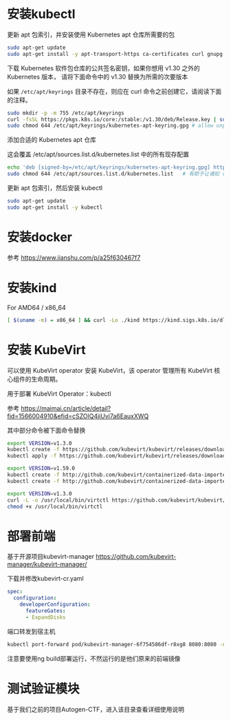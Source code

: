 # 安装kubectl
更新 apt 包索引，并安装使用 Kubernetes apt 仓库所需要的包
```bash
sudo apt-get update
sudo apt-get install -y apt-transport-https ca-certificates curl gnupg
```


下载 Kubernetes 软件包仓库的公共签名密钥，如果你想用 v1.30 之外的 Kubernetes 版本， 请将下面命令中的 v1.30 替换为所需的次要版本

如果 `/etc/apt/keyrings` 目录不存在，则应在 curl 命令之前创建它，请阅读下面的注释。
```bash
sudo mkdir -p -m 755 /etc/apt/keyrings
curl -fsSL https://pkgs.k8s.io/core:/stable:/v1.30/deb/Release.key | sudo gpg --dearmor -o /etc/apt/keyrings/kubernetes-apt-keyring.gpg
sudo chmod 644 /etc/apt/keyrings/kubernetes-apt-keyring.gpg # allow unprivileged APT programs to read this keyring 
```

添加合适的 Kubernetes apt 仓库

这会覆盖 /etc/apt/sources.list.d/kubernetes.list 中的所有现存配置
```bash
echo 'deb [signed-by=/etc/apt/keyrings/kubernetes-apt-keyring.gpg] https://pkgs.k8s.io/core:/stable:/v1.30/deb/ /' | sudo tee /etc/apt/sources.list.d/kubernetes.list
sudo chmod 644 /etc/apt/sources.list.d/kubernetes.list   # 有助于让诸如 command-not-found 等工具正常工作
```

更新 apt 包索引，然后安装 kubectl
```bash
sudo apt-get update
sudo apt-get install -y kubectl
```



# 安装docker
参考 https://www.jianshu.com/p/a25f630467f7


# 安装kind
For AMD64 / x86_64
```bash
[ $(uname -m) = x86_64 ] && curl -Lo ./kind https://kind.sigs.k8s.io/dl/v0.23.0/kind-linux-amd64
```



# 安装 KubeVirt

可以使用 KubeVirt operator 安装 KubeVirt，该 operator 管理所有 KubeVirt 核心组件的生命周期。

用于部署 KubeVirt Operator：kubectl

参考 https://maimai.cn/article/detail?fid=1566004910&efid=cSZOlQ4jiUvi7a6EauxXWQ

其中部分命令被下面命令替换

```bash
export VERSION=v1.3.0
kubectl create -f https://github.com/kubevirt/kubevirt/releases/download/${VERSION}/kubevirt-operator.yaml
kubectl apply -f https://github.com/kubevirt/kubevirt/releases/download/${VERSION}/kubevirt-cr.yaml

export VERSION=v1.59.0
kubectl create -f http://github.com/kubevirt/containerized-data-importer/releases/download/$VERSION/cdi-operator.yaml
kubectl create -f http://github.com/kubevirt/containerized-data-importer/releases/download/$VERSION/cdi-cr.yaml

export VERSION=v1.3.0
curl -L -o /usr/local/bin/virtctl https://github.com/kubevirt/kubevirt/releases/download/$VERSION/virtctl-$VERSION-linux-amd64
chmod +x /usr/local/bin/virtctl
```


# 部署前端

基于开源项目kubevirt-manager https://github.com/kubevirt-manager/kubevirt-manager/

下载并修改kubevirt-cr.yaml
```yaml
spec:
  configuration:
    developerConfiguration:
      featureGates:
      - ExpandDisks
```

端口转发到宿主机
```bash
kubectl port-forward pod/kubevirt-manager-6f754586df-r8xg8 8080:8080 -n kubevirt-manager
```

注意要使用ng build部署运行，不然运行的是他们原来的前端镜像



# 测试验证模块

基于我们之前的项目Autogen-CTF，进入该目录查看详细使用说明